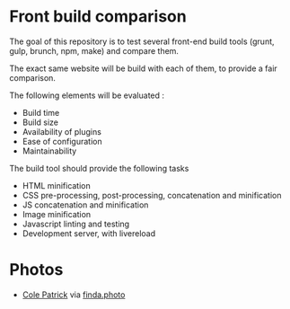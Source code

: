 # Front build comparison

The goal of this repository is to test several front-end build tools (grunt,
gulp, brunch, npm, make) and compare them.

The exact same website will be build with each of them, to provide a fair
comparison.

The following elements will be evaluated :

- Build time
- Build size
- Availability of plugins
- Ease of configuration
- Maintainability

The build tool should provide the following tasks 

- HTML minification
- CSS pre-processing, post-processing, concatenation and minification
- JS concatenation and minification
- Image minification
- Javascript linting and testing
- Development server, with livereload

# Photos

- [Cole Patrick](https://unsplash.com/photos/hpCHLFknc2s/) via
  [finda.photo](http://finda.photo/image/8716)
